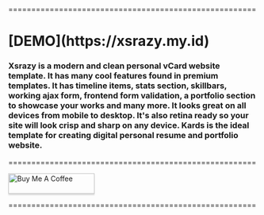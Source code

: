 
======================================================

<h1 style="align: center;">[DEMO](https://xsrazy.my.id) </h1>
<h3>Xsrazy is a modern and clean personal vCard website template. It has many cool features found
in premium templates. It has timeline items, stats section, skillbars, working ajax form,
frontend form validation, a portfolio section to showcase your works and many more. It looks 
great on all devices from mobile to desktop. It's also retina ready so your site will look 
crisp and sharp on any device. Kards is the ideal template for creating digital personal resume 
and portfolio website.
 </h3>

======================================================

<a href="https://www.buymeacoffee.com/xsrazy" target="_blank"><img src="https://www.buymeacoffee.com/assets/img/custom_images/orange_img.png" alt="Buy Me A Coffee" style="height: 41px !important;width: 174px !important;box-shadow: 0px 3px 2px 0px rgba(190, 190, 190, 0.5) !important;-webkit-box-shadow: 0px 3px 2px 0px rgba(190, 190, 190, 0.5) !important;" ></a>

======================================================
